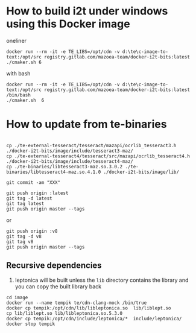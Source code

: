 # How to build i2t under windows using this Docker image

oneliner
```
docker run --rm -it -e TE_LIBS=/opt/cdn -v d:\te\c-image-to-text:/opt/src registry.gitlab.com/mazoea-team/docker-i2t-bits:latest ./cmaker.sh 6
```

with bash
```
docker run --rm -it -e TE_LIBS=/opt/cdn -v d:\te\c-image-to-text:/opt/src registry.gitlab.com/mazoea-team/docker-i2t-bits:latest /bin/bash
./cmaker.sh  6
```


# How to update from te-binaries

```

cp ./te-external-tesseract/tesseract/mazapi/ocrlib_tesseract3.h ./docker-i2t-bits/image/include/tesseract3-maz/
cp ./te-external-tesseract4/tesseract/src/mazapi/ocrlib_tesseract4.h ./docker-i2t-bits/image/include/tesseract4-maz/
cp ./te-binaries/libtesseract3-maz.so.3.0.2 ./te-binaries/libtesseract4-maz.so.4.1.0 ./docker-i2t-bits/image/lib/

git commit -am "XXX"

git push origin :latest
git tag -d latest
git tag latest
git push origin master --tags
```
or
```
git push origin :v8
git tag -d v8
git tag v8
git push origin master --tags
```

## Recursive dependencies

1. leptonica will be built unless the `lib` directory contains the library and you can copy the built library back
```
cd image
docker run --name tempik te/cdn-clang-mock /bin/true
docker cp tempik:/opt/cdn/lib/libleptonica.so  lib/liblept.so
cp lib/liblept.so lib/libleptonica.so.5.3.0
docker cp tempik:/opt/cdn/include/leptonica/*  include/leptonica/
docker stop tempik
```
